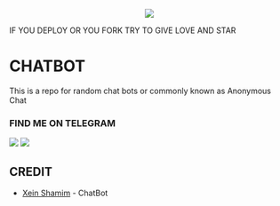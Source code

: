 

<p align="center">
  <a href="https://github.com/xeinshamim/ChatBot/fork">
    <img src="https://img.shields.io/github/forks/xeinshamim/IncognitoRandomChatBot?label=Fork&style=social">
    
  </a>
  <a href="https://github.com/xeinshamim/ChatBot">
  </a>
</p>  

IF YOU DEPLOY
OR YOU FORK
TRY TO GIVE
LOVE AND STAR

# CHATBOT

This is a repo for random chat bots or commonly known as Anonymous Chat

<b>
<a href="https://heroku.com/deploy?template=https://github.com/xeinshamim/ChatBot">
</a>
</b>

### FIND ME ON TELEGRAM

<a href="https://t.me/xeinshamim"><img src="https://img.shields.io/badge/XEIN SHAMIM-blue?style=for-the-badge&logo=Telegram" /></a>
<a href="https://t.me/IncognitoRandomChatBot"><img src="https://img.shields.io/badge/CHAT BOT-black?style=for-the-badge&logo=Telegram" /></a>

## CREDIT
* [Xein Shamim](https://github.com/xeinshamim/ChatBot) - ChatBot
  
